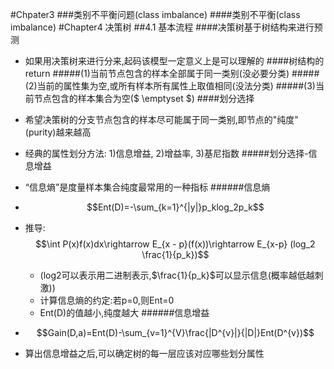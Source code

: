 #Chpater3
###类别不平衡问题(class imbalance)
####类别不平衡(class imbalance)
#Chapter4 决策树
##4.1 基本流程
####决策树基于树结构来进行预测
-    如果用决策树来进行分来,起码该模型一定意义上是可以理解的
####树结构的return
#####(1)当前节点包含的样本全部属于同一类别(没必要分类)
#####(2)当前的属性集为空,或所有样本所有属性上取值相同(没法分类)
#####(3)当前节点包含的样本集合为空($ \emptyset $)
####划分选择
-   希望决策树的分支节点包含的样本尽可能属于同一类别,即节点的"纯度"(purity)越来越高

-   经典的属性划分方法:
    1)信息增益,
    2)增益率,
    3)基尼指数
#####划分选择-信息增益
-   “信息熵”是度量样本集合纯度最常用的一种指标
######信息熵
-   $$Ent(D)=-\sum_{k=1}^{|y|}p_klog_2p_k$$
-   推导:$$\int P(x)f(x)dx\rightarrow E_{x - p}(f(x))\rightarrow E_{x-p} (log_2 \frac{1}{p_k})$$
    +   (log2可以表示用二进制表示,$\frac{1}{p_k}$可以显示信息(概率越低越刺激))
    +   计算信息熵的约定:若p=0,则Ent=0
    +   Ent(D)的值越小,纯度越大
######信息增益
-   $$Gain(D,a)=Ent(D)-\sum_{v=1}^{V}\frac{|D^{v}|}{|D|}Ent(D^{v})$$
-   算出信息增益之后,可以确定树的每一层应该对应哪些划分属性


